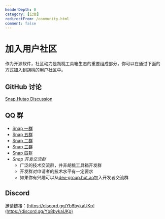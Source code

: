 ```yaml
---
headerDepth: 0
category: [公告]
redirectFrom: /community.html
comment: false
---
```


# 加入用户社区

作为开源软件，社区动力是胡桃工具箱生态的重要组成部分，你可以在通过下面的方式加入到胡桃的用户社区中。

<!-- @include: star-request.md -->

## GitHub 讨论

[Snap.Hutao Discussion](https://github.com/DGP-Studio/Snap.Hutao/discussions)

## QQ 群

- [Snap 一群](https://go.hut.ao/qun1)
- [Snap 五群](https://go.hut.ao/qun5)
- [Snap 二群](https://go.hut.ao/qun2)
- [Snap 三群](https://go.hut.ao/qun3)
- [Snap 四群](https://go.hut.ao/qun4)
- _Snap 开发交流群_
  - 广泛的技术交流群，并非胡桃工具箱开发群
  - 开发群对申请者的技术水平有一定要求
  - 如果你有兴趣可以从[dev-group.hut.ao](https://dev-group.hut.ao)加入开发者交流群

## Discord

邀请链接：[https://discord.gg/Yb8bykaUKp](https://discord.gg/Yb8bykaUKp)
